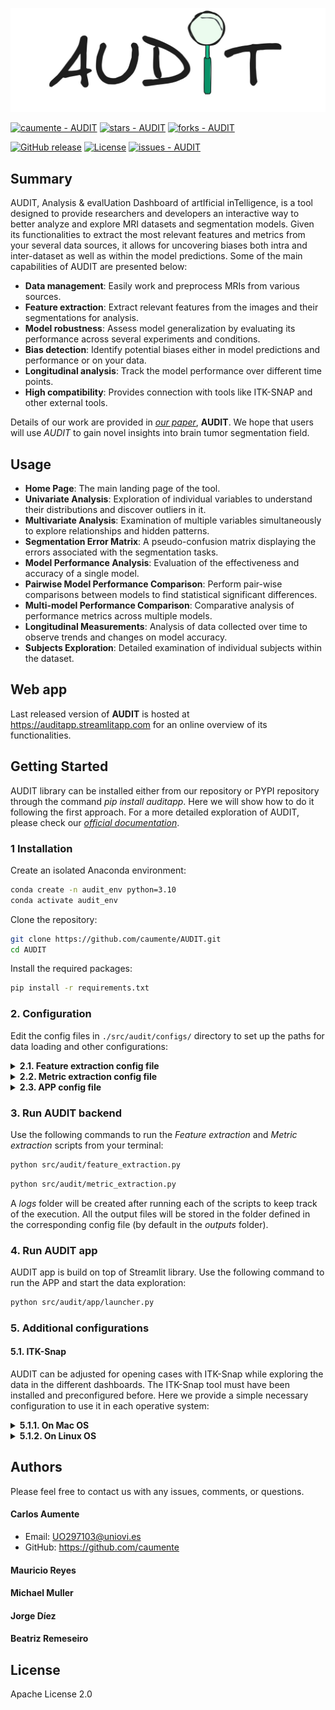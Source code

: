 
![alt text](https://github.com/caumente/AUDIT/blob/main/src/audit/app/util/images/AUDIT_medium.jpeg)


<a href="https://github.com/caumente/AUDIT" title="Go to GitHub repo"><img src="https://img.shields.io/static/v1?label=caumente&message=AUDIT&color=e78ac3&logo=github" alt="caumente - AUDIT"></a>
<a href="https://github.com/caumente/AUDIT"><img src="https://img.shields.io/github/stars/caumente/AUDIT?style=social" alt="stars - AUDIT"></a>
<a href="https://github.com/caumente/AUDIT"><img src="https://img.shields.io/github/forks/caumente/AUDIT?style=social" alt="forks - AUDIT"></a>


<a href="https://github.com/caumente/audit/releases/"><img src="https://img.shields.io/github/release/caumente/audit?include_prereleases=&sort=semver&color=e78ac3" alt="GitHub release"></a>
<a href="#license"><img src="https://img.shields.io/badge/License-Apache_2.0-e78ac3" alt="License"></a>
<a href="https://github.com/caumente/audit/issues"><img src="https://img.shields.io/github/issues/caumente/audit" alt="issues - AUDIT"></a>


## Summary

AUDIT, Analysis & evalUation Dashboard of artIficial inTelligence, is a tool designed to provide
researchers and developers an interactive way to better analyze and explore MRI datasets and segmentation models.
Given its functionalities to extract the most relevant features and metrics from your several data sources, it
allows for uncovering biases both intra and inter-dataset as well as within the model predictions. Some of the main
capabilities of AUDIT are presented below:

- **Data management**: Easily work and preprocess MRIs from various sources.
- **Feature extraction**: Extract relevant features from the images and their segmentations for analysis.
- **Model robustness**: Assess model generalization by evaluating its performance across several experiments
                        and conditions.
- **Bias detection**: Identify potential biases either in model predictions and performance or on your data.
- **Longitudinal analysis**: Track the model performance over different time points.
- **High compatibility**: Provides connection with tools like ITK-SNAP and other external tools.

Details of our work are provided in [*our paper*](...........), **AUDIT**. We hope that 
users will use *AUDIT* to gain novel insights into brain tumor segmentation field.

## Usage

- **Home Page**: The main landing page of the tool.
- **Univariate Analysis**: Exploration of individual variables to understand their distributions and discover
                           outliers in it.
- **Multivariate Analysis**: Examination of multiple variables simultaneously to explore relationships and
                             hidden patterns.
- **Segmentation Error Matrix**: A pseudo-confusion matrix displaying the errors associated with the
                                 segmentation tasks.
- **Model Performance Analysis**: Evaluation of the effectiveness and accuracy of a single model.
- **Pairwise Model Performance Comparison**: Perform pair-wise comparisons between models to find statistical
                                             significant differences.
- **Multi-model Performance Comparison**: Comparative analysis of performance metrics across multiple models.
- **Longitudinal Measurements**: Analysis of data collected over time to observe trends and changes on model
                                 accuracy.
- **Subjects Exploration**: Detailed examination of individual subjects within the dataset.

## Web app

Last released version of **AUDIT** is hosted at https://auditapp.streamlitapp.com for an online overview of its functionalities.

## Getting Started

AUDIT library can be installed either from our repository or PYPI repository through the command _pip install auditapp_. 
Here we will show how to do it following the first approach. For a more detailed exploration of AUDIT, please check our 
[*official documentation*](https://github.com/caumente/AUDIT).

### 1 Installation 

Create an isolated Anaconda environment:

```bash
conda create -n audit_env python=3.10
conda activate audit_env
```

Clone the repository:
 ```bash
 git clone https://github.com/caumente/AUDIT.git
 cd AUDIT
 ```

Install the required packages:
 ```bash
 pip install -r requirements.txt
 ```

### 2. Configuration

Edit the config files in `./src/audit/configs/` directory to set up the paths for data loading and other configurations:


<details>
  <summary><strong>2.1. Feature extraction config file</strong></summary>

```yaml
# Paths to all the datasets
data_paths:
  BraTS2020: '/home/usr/AUDIT/datasets/BraTS2020/BraTS2020_images'
  BraTS2024_PED: '/home/usr/AUDIT/datasets/BraTS2024_PED/BraTS2024_PED_images'
  BraTS2024_SSA: '/home/usr/AUDIT/datasets/BraTS2024_SSA/BraTS2024_SSA_images'
  UCSF: '/home/usr/AUDIT/datasets/UCSF/UCSF_images'
  LUMIERE: '/home/usr/AUDIT/datasets/LUMIERE/LUMIERE_images'

# Sequences available
sequences:
  - '_t1'
  - '_t2'
  - '_t1ce'
  - '_flair'

# Mapping of labels to their numeric values
labels:
  BKG: 0
  EDE: 3
  ENH: 1
  NEC: 2

# List of features to extract
features:
  statistical: true
  texture: true
  spatial: true
  tumor: true

# Longitudinal study settings
longitudinal:
  UCSF:
    pattern: "_"            # Pattern used for splitting filename
    longitudinal_id: 1      # Index position for the subject ID after splitting the filename. Starting by 0
    time_point: 2           # Index position for the time point after splitting the filename. Starting by 0
  LUMIERE:
    pattern: "-"
    longitudinal_id: 1
    time_point: 3

# Path where extracted features will be saved
output_path: '/home/usr/AUDIT/outputs/features'
logs_path: '/home/usr/AUDIT/logs/features'

# others
cpu_cores: 8
```
</details>


<details>
  <summary><strong>2.2. Metric extraction config file</strong></summary>

```yaml
# Path to the raw dataset
data_path: '/home/usr/AUDIT/datasets/BraTS2024_PED/BraTS2024_PED_images'

# Paths to model predictions
model_predictions_paths:
  nnUnet: '/home/usr/AUDIT/datasets/BraTS2024_PED/BraTS2024_PED_seg/nnUnet'
  SegResNet: '/home/usr/AUDIT/datasets/BraTS2024_PED/BraTS2024_PED_seg/SegResNet'

# Mapping of labels to their numeric values
labels:
  BKG: 0
  EDE: 3
  ENH: 1
  NEC: 2

# List of metrics to compute
metrics:
  dice: true
  jacc: true
  accu: true
  prec: true
  sens: true
  spec: true
  haus: true
  size: true

# Library used for computing all the metrics
package: audit

# Path where output metrics will be saved
output_path: '/home/usr/AUDIT/outputs/metrics'
filename: 'BraTS2024_PED'
logs_path: '/home/usr/AUDIT/logs/metric'

# others
cpu_cores: 8
```
</details>


<details>
  <summary><strong>2.3. APP config file</strong></summary>

```yaml
# Sequences available. First of them will be used to compute properties like spacing
sequences:
  - '_t1'
  - '_t2'
  - '_t1ce'
  - '_flair'

# Mapping of labels to their numeric values
labels:
  BKG: 0
  EDE: 3
  ENH: 1
  NEC: 2

# Root path for datasets, features extracted, and metrics extracted
datasets_path: './datasets'  # '/home/usr/AUDIT/datasets'
features_path: './outputs/features'  # '/home/usr/AUDIT/outputs/features'
metrics_path: './outputs/metrics'  # '/home/usr/AUDIT/outputs/metrics'

# Paths for raw datasets
raw_datasets:
  BraTS2020: "${datasets_path}/BraTS2020/BraTS2020_images"
  BraTS2024_SSA: "${datasets_path}/BraTS2024_SSA/BraTS2024_SSA_images"
  BraTS2024_PED: "${datasets_path}/BraTS2024_PED/BraTS2024_PED_images"
  UCSF: "${datasets_path}/UCSF/UCSF_images"
  LUMIERE: "${datasets_path}/LUMIERE/LUMIERE_images"

# Paths for feature extraction CSV files
features:
  BraTS2020: "${features_path}/extracted_information_BraTS2020.csv"
  BraTS2024_SSA: "${features_path}/extracted_information_BraTS2024_SSA.csv"
  BraTS2024_PED: "${features_path}/extracted_information_BraTS2024_PED.csv"
  UCSF: "${features_path}/extracted_information_UCSF.csv"
  LUMIERE: "${features_path}/extracted_information_LUMIERE.csv"

# Paths for metric extraction CSV files
metrics:
  BraTS2024_SSA: "${metrics_path}/extracted_information_BraTS2024_SSA.csv"
  BraTS2024_PED: "${metrics_path}/extracted_information_BraTS2024_PED.csv"
  UCSF: "${metrics_path}/extracted_information_UCSF.csv"
  LUMIERE: "${metrics_path}/extracted_information_LUMIERE.csv"

# Paths for models predictions
predictions:
  BraTS2024_SSA:
    nnUnet: "${datasets_path}/BraTS2024_SSA/BraTS2024_SSA_seg/nnUnet"
    SegResNet: "${datasets_path}/BraTS2024_SSA/BraTS2024_SSA_seg/SegResNet"
  BraTS2024_PED:
    nnUnet: "${datasets_path}/BraTS2024_PED/BraTS2024_PED_seg/nnUnet"
    SegResNet: "${datasets_path}/BraTS2024_PED/BraTS2024_PED_seg/SegResNet"
```
</details>

### 3. Run AUDIT backend

Use the following commands to run the *Feature extraction* and *Metric extraction* scripts from your terminal:

```bash
python src/audit/feature_extraction.py
```

```bash
python src/audit/metric_extraction.py
```

A _logs_ folder will be created after running each of the scripts to keep track of the execution. All the output files 
will be stored in the folder defined in the corresponding config file (by default in the _outputs_ folder).

### 4. Run AUDIT app

AUDIT app is build on top of Streamlit library. Use the following command to run the APP and start the data exploration:

```bash
python src/audit/app/launcher.py
```

### 5. Additional configurations

#### 5.1. ITK-Snap

AUDIT can be adjusted for opening cases with ITK-Snap while exploring the data in the different dashboards. The 
ITK-Snap tool must have been installed and preconfigured before. Here we provide a simple necessary configuration to 
use it in each operative system:

<details>
  <summary><strong>5.1.1. On Mac OS</strong></summary>


</details>


<details>
  <summary><strong>5.1.2. On Linux OS</strong></summary>

```bash
```
</details>


## Authors

Please feel free to contact us with any issues, comments, or questions.

#### Carlos Aumente 

- Email: <UO297103@uniovi.es>
- GitHub: https://github.com/caumente

#### Mauricio Reyes 
#### Michael Muller 
#### Jorge Díez 
#### Beatriz Remeseiro 

## License
Apache License 2.0




